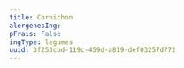 ```yaml
---
title: Cornichon
alergenesIng:
pFrais: False
ingType: legumes
uuid: 3f253cbd-119c-459d-a819-def03257d772
---
```

